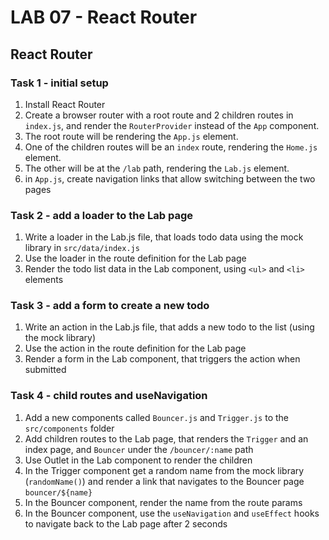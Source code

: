 # LAB 07 - React Router

## React Router

### Task 1 - initial setup

1. Install React Router
2. Create a browser router with a root route and 2 children routes in `index.js`, and render the `RouterProvider` instead of the `App` component.
3. The root route will be rendering the `App.js` element.
4. One of the children routes will be an `index` route, rendering the `Home.js` element.
5. The other will be at the `/lab` path, rendering the `Lab.js` element.
6. in `App.js`, create navigation links that allow switching between the two pages

### Task 2 - add a loader to the Lab page

1. Write a loader in the Lab.js file, that loads todo data using the mock library in `src/data/index.js`
2. Use the loader in the route definition for the Lab page
3. Render the todo list data in the Lab component, using `<ul>` and `<li>` elements

### Task 3 - add a form to create a new todo

1. Write an action in the Lab.js file, that adds a new todo to the list (using the mock library)
2. Use the action in the route definition for the Lab page
3. Render a form in the Lab component, that triggers the action when submitted

### Task 4 - child routes and useNavigation

1. Add a new components called `Bouncer.js` and `Trigger.js` to the `src/components` folder
2. Add children routes to the Lab page, that renders the `Trigger` and an index page, and `Bouncer` under the `/bouncer/:name` path
3. Use Outlet in the Lab component to render the children
4. In the Trigger component get a random name from the mock library (`randomName()`) and render a link that navigates to the Bouncer page `bouncer/${name}`
5. In the Bouncer component, render the name from the route params
6. In the Bouncer component, use the `useNavigation` and `useEffect` hooks to navigate back to the Lab page after 2 seconds
